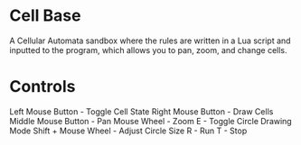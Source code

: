 # Cell Base
A Cellular Automata sandbox where the rules are written in a Lua script and inputted to the program, which allows you to pan, zoom, and change cells.

# Controls
Left Mouse Button - Toggle Cell State
Right Mouse Button - Draw Cells
Middle Mouse Button - Pan
Mouse Wheel - Zoom
E - Toggle Circle Drawing Mode
Shift + Mouse Wheel - Adjust Circle Size
R - Run
T - Stop
